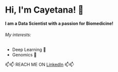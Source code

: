 # Hi, I'm Cayetana! 🙂

**I am a Data Scientist with a passion for Biomedicine!**

###### My interests:
- Deep Learning 🧠
- Genomics 🧬

📫📫 REACH ME ON <a href="https://www.linkedin.com/in/cayetana-l-2260a4184/">LinkedIn</a> 📫📫
